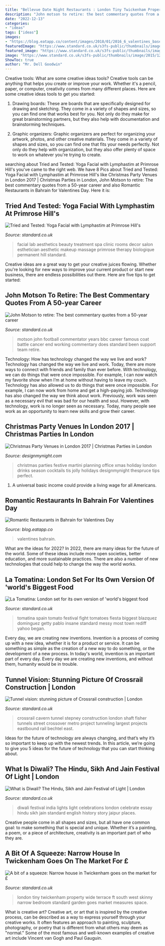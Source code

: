 ```yaml
---
title: "Bellevue Date Night Restaurants : London Tiny Twickenham Property Wide Terrace Ft South West Skinny Narrow Bedroom Standard Garden Goes Market Measures Space"
description: "John motson to retire: the best commentary quotes from a 50-year career"
date: "2022-12-13"
categories:
- "ideas"
tags: ["ideas"]
images:
- "https://blog.eatapp.co/content/images/2018/01/2016_6_valentines_base.jpg"
featuredImage: "https://www.standard.co.uk/s3fs-public/thumbnails/image/2015/01/23/12/THIRDCROSSROAD5.jpg"
featured_image: "https://www.standard.co.uk/s3fs-public/thumbnails/image/2015/12/11/15/aestheticslab.jpg"
image: "https://www.standard.co.uk/s3fs-public/thumbnails/image/2015/12/11/15/aestheticslab.jpg"
ShowToc: true
author: "Mr. Dell Goodwin"
---
```



Creative tools: What are some creative ideas tools?
Creative tools can be anything that helps you create or improve your work. Whether it's a pencil, paper, or computer, creativity comes from many different places. Here are some creative ideas tools to get you started:
1. Drawing boards: These are boards that are specifically designed for drawing and sketching. They come in a variety of shapes and sizes, so you can find one that works best for you. Not only do they make for great brainstorming partners, but they also help with documentation and brainstorming techniques.

2. Graphic organizers: Graphic organizers are perfect for organizing your artwork, photos, and other creative materials. They come in a variety of shapes and sizes, so you can find one that fits your needs perfectly. Not only do they help with organization, but they also offer plenty of space to work on whatever you're trying to create.

	

		
searching about Tried and Tested: Yoga Facial with Lymphastim at Primrose Hill&#039;s you've came to the right web. We have 8 Pics about Tried and Tested: Yoga Facial with Lymphastim at Primrose Hill&#039;s like Christmas Party Venues in London 2017 | Christmas Parties in London, John Motson to retire: The best commentary quotes from a 50-year career and also Romantic Restaurants in Bahrain for Valentines Day. Here it is:
		
    
## Tried And Tested: Yoga Facial With Lymphastim At Primrose Hill&#039;s

<img loading=lazy src="https://www.standard.co.uk/s3fs-public/thumbnails/image/2015/12/11/15/aestheticslab.jpg" onerror="this.onerror=null;this.src='https://tse2.mm.bing.net/th?id=OIP.QvBMZLASjFH4HxFo9Tfx0AHaE8&amp;pid=15.1';" alt="Tried and Tested: Yoga Facial with Lymphastim at Primrose Hill&#039;s">

_Source: standard.co.uk_

>facial lab aesthetics beauty treatment spa clinic rooms decor salon esthetician aesthetic makeup massage primrose therapy biologique permanent hill standard. 

	

Creative ideas are a great way to get your creative juices flowing. Whether you're looking for new ways to improve your current product or start new business, there are endless possibilities out there. Here are five tips to get started:

    
## John Motson To Retire: The Best Commentary Quotes From A 50-year Career

<img loading=lazy src="https://static.standard.co.uk/s3fs-public/thumbnails/image/2017/09/05/17/strictlyembargomotson060917.jpg" onerror="this.onerror=null;this.src='https://tse3.mm.bing.net/th?id=OIP.2tgSGaqSDUx61sscwbQTigHaE7&amp;pid=15.1';" alt="John Motson to retire: The best commentary quotes from a 50-year career">

_Source: standard.co.uk_

>motson john football commentator years bbc career famous coat battle cancer end working commentary does standard been support team retire. 

	

Technology: How has technology changed the way we live and work?
Technology has changed the way we live and work. Today, there are more ways to connect with friends and family than ever before. With technology, we can do things that were once impossible. For example, I can now watch my favorite show when I’m at home without having to leave my couch. Technology has also allowed us to do things that were once impossible. For example, I can now work from home and get a high-paying job. Technology has also changed the way we think about work. Previously, work was seen as a necessary evil that was bad for our health and soul. However, with technology, work is no longer seen as necessary. Today, many people see work as an opportunity to learn new skills and grow their career.

    
## Christmas Party Venues In London 2017 | Christmas Parties In London

<img loading=lazy src="http://static.designmynight.com/uploads/2014/11/iStock_000014722799Medium-1200x796-optimised.jpg" onerror="this.onerror=null;this.src='https://tse4.mm.bing.net/th?id=OIP.VUFeh4b9jdn1sMxyLzw9pQHaE6&amp;pid=15.1';" alt="Christmas Party Venues in London 2017 | Christmas Parties in London">

_Source: designmynight.com_

>christmas parties festive martini planning office xmas holiday london drinks season cocktails tis jolly holidays designmynight thespruce tips perfect. 

	

1. A universal basic income could provide a living wage for all Americans.

    
## Romantic Restaurants In Bahrain For Valentines Day

<img loading=lazy src="https://blog.eatapp.co/content/images/2018/01/2016_6_valentines_base.jpg" onerror="this.onerror=null;this.src='https://tse2.mm.bing.net/th?id=OIP.jDTBnZtuCVtdDH1oUxUjWAHaEc&amp;pid=15.1';" alt="Romantic Restaurants in Bahrain for Valentines Day">

_Source: blog.eatapp.co_

>valentines bahrain. 

	

What are the ideas for 2022?
In 2022, there are many ideas for the future of the world. Some of these ideas include more open societies, better education, and more sustainable practices. There are also a number of new technologies that could help to change the way the world works.

    
## La Tomatina: London Set For Its Own Version Of &#039;world&#039;s Biggest Food

<img loading=lazy src="https://static.standard.co.uk/s3fs-public/thumbnails/image/2018/08/20/09/la-tomatina-2008.jpg" onerror="this.onerror=null;this.src='https://tse1.mm.bing.net/th?id=OIP.KPXoiO8n1DVZXKTxwbx_qgHaE7&amp;pid=15.1';" alt="La Tomatina: London set for its own version of &#039;world&#039;s biggest food">

_Source: standard.co.uk_

>tomatina spain tomato festival fight tomatoes fiesta biggest blazquez dominguez getty pablo insane standard messy most town rediff yahoo began. 

	

Every day, we are creating new inventions.
Invention is a process of coming up with a new idea, whether it is for a product or service. It can be something as simple as the creation of a new way to do something, or the development of a new process. In today's world, invention is an important part of every day. Every day we are creating new inventions, and without them, humanity would be in trouble.

    
## Tunnel Vision: Stunning Picture Of Crossrail Construction | London

<img loading=lazy src="https://static.standard.co.uk/s3fs-public/thumbnails/image/2013/05/17/10/crossrail.jpg" onerror="this.onerror=null;this.src='https://tse4.mm.bing.net/th?id=OIP.6TK-1q9Wz7sNjEDjsdtMcwHaE8&amp;pid=15.1';" alt="Tunnel vision: stunning picture of Crossrail construction | London">

_Source: standard.co.uk_

>crossrail cavern tunnel stepney construction london shaft fisher tunnels street crossover metro project tunneling largest projects eastbound rail bechtel east. 

	

Ideas for the future of technology are always changing, and that’s why it’s so important to keep up with the newest trends. In this article, we’re going to give you 5 ideas for the future of technology that you can start thinking about.

    
## What Is Diwali? The Hindu, Sikh And Jain Festival Of Light | London

<img loading=lazy src="https://static.standard.co.uk/s3fs-public/thumbnails/image/2018/11/05/15/2-diwali-291.jpg" onerror="this.onerror=null;this.src='https://tse2.mm.bing.net/th?id=OIP.AHTUn9MTSy8RQaV57IOWPgHaE8&amp;pid=15.1';" alt="What is Diwali? The Hindu, Sikh and Jain Festival of Light | London">

_Source: standard.co.uk_

>diwali festival india lights light celebrations london celebrate essay hindu sikh jain standard english history story jaipur places. 

	

Creative people come in all shapes and sizes, but all have one common goal: to make something that is special and unique. Whether it’s a painting, a poem, or a piece of architecture, creativity is an important part of who they are.

    
## A Bit Of A Squeeze: Narrow House In Twickenham Goes On The Market For £

<img loading=lazy src="https://www.standard.co.uk/s3fs-public/thumbnails/image/2015/01/23/12/THIRDCROSSROAD5.jpg" onerror="this.onerror=null;this.src='https://tse4.mm.bing.net/th?id=OIP.4oTUBx4EO9UqCkxkduCB1AHaE8&amp;pid=15.1';" alt="A bit of a squeeze: Narrow house in Twickenham goes on the market for £">

_Source: standard.co.uk_

>london tiny twickenham property wide terrace ft south west skinny narrow bedroom standard garden goes market measures space. 

	

What is creative art?
Creative art, or art that is inspired by the creative process, can be described as a way to express yourself through your creative works. It often features an approach to painting, sculpture, photography, or poetry that is different from what others may deem as "normal." Some of the most famous and well-known examples of creative art include Vincent van Gogh and Paul Gauguin.

